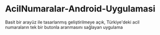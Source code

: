 # AcilNumaralar-Android-Uygulamasi


Basit bir arayüz ile tasarlanmış geliştirilmeye açık, Türkiye'deki acil numaraların tek bir butonla aranmasını sağlayan uygulama
